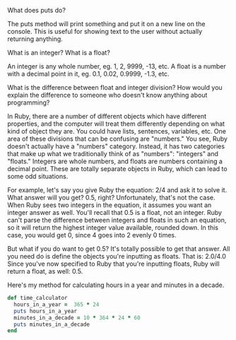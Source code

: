 What does puts do?

  The puts method will print something and put it on a new line on the console. This is useful for showing text to the user without actually returning anything.

What is an integer? What is a float?

  An integer is any whole number, eg. 1, 2, 9999, -13, etc. A float is a number with a decimal point in it, eg. 0.1, 0.02, 0.9999, -1.3, etc.

What is the difference between float and integer division? How would you explain the difference to someone who doesn't know anything about programming?

  In Ruby, there are a number of different objects which have different properties, and the computer will treat them differently depending on what kind of object they are. You could have lists, sentences, variables, etc. One area of these divisions that can be confusing are "numbers." You see, Ruby doesn't actually have a "numbers" category. Instead, it has two categories that make up what we traditionally think of as "numbers": "integers" and "floats." Integers are whole numbers, and floats are numbers containing a decimal point. These are totally separate objects in Ruby, which can lead to some odd situations.

  For example, let's say you give Ruby the equation:
    2/4
  and ask it to solve it. What answer will you get? 0.5, right? Unfortunately, that's not the case. When Ruby sees two integers in the equation, it assumes you want an integer answer as well. You'll recall that 0.5 is a float, not an integer. Ruby can't parse the difference between integers and floats in such an equation, so it will return the highest integer value available, rounded down. In this case, you would get 0, since 4 goes into 2 evenly 0 times.

  But what if you do want to get 0.5? It's totally possible to get that answer. All you need do is define the objects you're inputting as floats. That is:
    2.0/4.0
  Since you've now specified to Ruby that you're inputting floats, Ruby will return a float, as well: 0.5.

Here's my method for calculating hours in a year and minutes in a decade.
```ruby
def time_calculator
  hours_in_a_year =  365 * 24
  puts hours_in_a_year
  minutes_in_a_decade = 10 * 364 * 24 * 60
  puts minutes_in_a_decade
end
```
